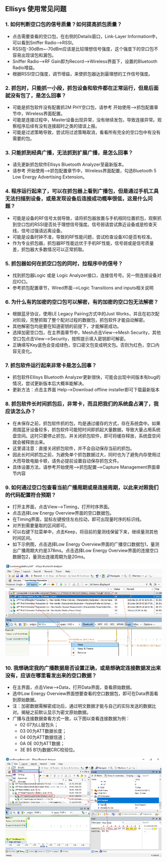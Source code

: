 

## Ellisys 使用常见问题



### 1. 如何判断空口包的信号质量？如何提高抓包质量？

   - 点击需要查看的空口包，在右侧的Details窗口，Link-Layer Information中，可以看到Sniffer Radio-->RSSI。
   - RSSI在-30dBm~-70dBm应该是比较理想信号强度，这个强度下的空口包不容易出现误包和漏包。
   - Sniffer Radio-->RF Gain即为Record-->Wireless界面下，设置的Bluetooth Radio增益。
   - 根据RSSI空口强度，调节增益，来使抓包器达到最理想的工作信号强度。



### 2. 抓包时，只能抓一小段，抓包设备和软件都在正常运行，但是后面就没有包了，是怎么回事？

   - 可能是抓包软件没有配置抓2M PHY空口包，请参考 开始使用-->抓包配置章节中，Wireless界面配置。
   - 可能是连接过程中，Master设备出现异常，没有继续发包，导致连接异常。观察程序后续有没有连接超时之类的错误上报。
   - 可能是过滤策略导致，尝试将过滤策略取消，看看所有完全的空口包中有没有需要的包。



### 3. 只能抓到经典广播，无法抓到扩展广播，是怎么回事？

   - 请先更新抓包软件Ellisys Bluetooth Analyzer至最新版本。
   - 请参考 开始使用-->抓包配置章节中，Wireless界面配置，勾选Bluetooth 5 Low Energy Advertising Extension。



### 4. 程序运行起来了，可以在抓包器上看到广播包，但是通过手机工具无法扫描到设备，或是发现设备后连接成功概率很低，这是什么问题？

   - 可能是设备的RF信号太弱导致，请将抓包器放置与手机相同位置抓包，观察抓到空口包的RSSI是否处于理想信号强度。信号弱请尝试靠近设备或是检查天线，信号过强请远离设备。
   - 可能是设备时钟不准，导致的RF性能问题，尝试检查设备XO是否有校准。
   - 作为专业抓包器，抓包器RF性能远优于手机RF性能，信号弱或是信号质量差，抓包器大多数情况可以正常抓取。



### 5. 抓包器如何在抓空口包的同时，拉程序中的信号？

   - 找到抓包器Logic 或是 Logic Analyzer接口，连接信号号。另一侧连接设备对应IO口。
   - 参考抓包配置章节，Wired界面-->Logic Transitions and inputs相关说明



### 6. 为什么有的加密的空口包可以解密，有的加密的空口包无法解密？

   - 根据蓝牙协议，使用LE Legacy Pairing方式中的Just Works，并且在初次配对阶段，完整抓取了整个配对过程的数据包，抓包软件才能自动解密。
   - 其他解密包均是要在知道密钥的前提下，才能解密成功。
   - 选择加密空口包，在主界面章节中，Mesh点击View-->Mesh Security，其他空口包点击View-->Security，按照提示填入密钥即可解密。
   - 正确填写Key底色会变成绿色，空口密文包变成明文包。否则为红色，空口内容无变化。



### 7. 抓包软件运行起来非常卡是怎么回事？

   - 抓包软件Ellisys Bluetooth Analyzer更新很快，可能会出现中间版本有bug的情况，尝试更新版本后大概率能解决。
   - 更新方法：点击主界面 Help-->Download offline installer即可下载最新版本



### 8. 抓包软件长时间抓包后，非常卡，而且把我们的系统盘占满了，我应该怎么办？

   - 在未保存之前，抓包软件抓的包，均是通过缓存的方式，存在系统盘中。如果周围蓝牙设备较多，抓包软件可能短时间即抓起大量数据，导致大量占用系统盘空间。这时只要停止抓包，并关闭抓包软件，即可将缓存释放，系统盘空间就会被释放出来。
   - 这里请注意：直接关闭抓包软件，并不会自动保存当前的抓包。
   - 因此长时间抓包之前，为避免单个抓包数据过大，同时也为了避免内存使用过大而导致电脑卡顿，请务必提前设置自动保存抓包文件。
   - 具体设置方法，请参考开始使用-->抓包配置-->Capture Management界面章节内容



### 9. 如何通过空口包查看当前广播周期或是连接周期，以此来对照我们的代码配置符合预期？

   - 打开主界面，点击View-->Timing，打开时序界面。
   - 点击选择Low Energy Overview界面的空口数据包。
   - 在Timing界面，鼠标左键按住左右拉动，即可出现量时序的标识线。
   - 对齐到需要量取的区间即可。
   - 可以右键下拉菜单中，点击Keep，将目前的量测线保留下来，继续量测其他时间区间。
   - 如下示例图，点击选择Low Energy Overview界面的广播空口数据包1，量测出广播周期大约是378ms。点击选择Low Energy Overview界面的连接空口数据包2，量测出连接周期为是20ms。

   ![量时序](../../../_images/elisys/MEASURE_TIMING.bmp)



### 10. 我想确定我的广播数据是否设置正确，或是想确定连接数据发出来没有，应该在哪里看发出来的空口数据？

- 在主界面，点击View-->Data，打开Data界面，查看原始数据。
- 选中Low Energy Overview界面想要查看的空口数据包，即可在Data界面看到原始数据。
- 注：加密数据需解密成功后，通过明文数据才能与自己的实际发送的数据比对。揭秘之前默认显示为密文原始数据。
- 广播与连接数据查看方式一致，以下图以查看连接数据为例：
  -	02 07为LL层包头；
  -	03 00为ATT数据长度；
  -	04 00为ATT数据信道；
  -	0A 0E 00为ATT数据；
  -	3E B5 B1为数据CRC校验位。

![RAW_Data](../../../_images/elisys/RAW_Data.bmp)
